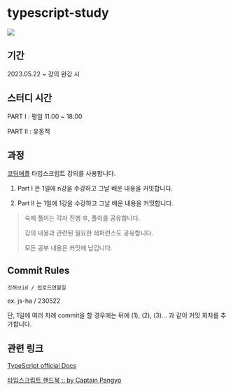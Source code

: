 # typescript-study

<img src="https://prismablog.vercel.app/blog/posts/typescript-pocketguide.png">

## 기간

2023.05.22 ~ 강의 완강 시

## 스터디 시간

PART I : 평일 11:00 ~ 18:00

PART II : 유동적

## 과정

[코딩애플](https://codingapple.com/) 타입스크립트 강의를 사용합니다.

1. Part I 은 1일에 n강을 수강하고 그날 배운 내용을 커밋합니다.

2. Part II 는 1일에 1강을 수강하고 그날 배운 내용을 커밋합니다.

> 숙제 풀이는 각자 진행 후, 풀이를 공유합니다.
>
> 강의 내용과 관련된 필요한 레퍼런스도 공유합니다.
>
> 모든 공부 내용은 커밋에 남깁니다.

## Commit Rules

`깃허브id / 업로드연월일`

ex. js-ha / 230522

단, 1일에 여러 차례 commit을 할 경우에는 뒤에 (1), (2), (3)... 과 같이 커밋 회차를 추가합니다.

## 관련 링크

[TypeScript official Docs](https://www.typescriptlang.org/ko/docs/)

[타입스크립트 핸드북 :: by Captain Pangyo](https://joshua1988.github.io/ts/intro.html)
